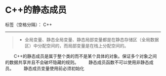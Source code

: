 ﻿# C++的静态成员

标签（空格分隔）： C++

---

> * 全局变量、静态全局变量、静态局部变量都是在静态存储区（全局数据区）中分配空间的，而局部变量是在栈上分配空间的。

&emsp;&emsp;C++的静态成员是属于整个类的而不是某个具体的对象。保证多个对象之间的数据共享并且不会破坏隐藏的规则。
&emsp;&emsp;静态成员函数不可以使用非静态成员。
&emsp;&emsp;静态成员变量使用前必须初始化




